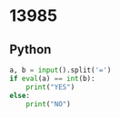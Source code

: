 # 13985

## Python

```python
a, b = input().split('=')
if eval(a) == int(b):
    print("YES")
else:
    print("NO")
```

